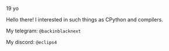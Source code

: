 19 yo


Hello there!
I interested in such things as CPython and compilers.

My telegram: `@backinblacknext`

My discord: `@eclips4`
